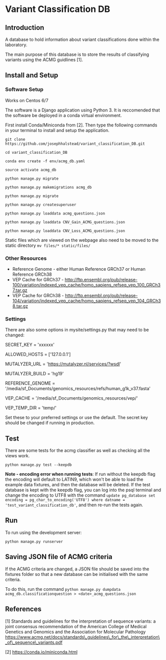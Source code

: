 # Variant Classification DB

## Introduction

A  database to hold information about variant classifications done within the laboratory.

The main purpose of this database is to store the results of classifying variants using the ACMG guidlines [1].


## Install and Setup

### Software Setup

Works on Centos 6/7

The software is a Django application using Python 3. It is reccomended that the software be deployed in a conda virtual environment.

First install Conda/Miniconda from [2]. Then type the following commands in your terminal to install and setup the application.

`git clone https://github.com/josephhalstead/variant_classification_DB.git`

`cd variant_classification_DB`

`conda env create -f env/acmg_db.yaml `

`source activate acmg_db`

`python manage.py migrate`

`python manage.py makemigrations acmg_db`

`python manage.py migrate`

`python manage.py createsuperuser`

`python manage.py loaddata acmg_questions.json`

`python manage.py loaddata CNV_Gain_ACMG_questions.json`

`python manage.py loaddata CNV_Loss_ACMG_questions.json`

Static files which are viewed on the webpage also need to be moved to the static directory
`mv files/* static/files/`

### Other Resources

* Reference Genome - either Human Reference GRCh37 or Human Reference GRCh38
* VEP Cache for GRCh37 - http://ftp.ensembl.org/pub/release-100/variation/indexed_vep_cache/homo_sapiens_refseq_vep_100_GRCh37.tar.gz
* VEP Cache for GRCh38 - http://ftp.ensembl.org/pub/release-104/variation/indexed_vep_cache/homo_sapiens_refseq_vep_104_GRCh38.tar.gz 

### Settings

There are also some options in mysite/settings.py that may need to be changed:

SECRET_KEY = 'xxxxxx'

ALLOWED_HOSTS = ['127.0.0.1']

MUTALYZER_URL = 'https://mutalyzer.nl/services/?wsdl'

MUTALYZER_BUILD = 'hg19' 

REFERENCE\_GENOME = '/media/sf\_Documents/genomics\_resources/refs/human\_g1k\_v37.fasta'

VEP\_CACHE = '/media/sf\_Documents/genomics\_resources/vep/'

VEP\_TEMP\_DIR = 'temp/'

Set these to your preferred settings or use the default. The secret key should be changed if running in production.

## Test

There are some tests for the acmg classifier as well as checking all the views work.

`python manage.py test --keepdb`

**Note - encoding error when running tests**: If run without the keepdb flag the encoding will default to LATIN9, which won't be able to load the example data fixtures, and then the database will be deleted. 
If the test database is kept with the keepdb flag, you can log into the psql terminal and change the encoding to UTF8 with the command `update pg_database set encoding = pg_char_to_encoding('UTF8') where datname = 'test_variant_classification_db'`, and then re-run the tests again.

## Run

To run using the development server:

`python manage.py runserver`

## Saving JSON file of ACMG criteria

If the ACMG criteria are changed, a JSON file should be saved into the fixtures folder so that a new database can be initialised with the same criteria.

To do this, run the command `python manage.py dumpdata acmg_db.classificationquestion > <date>_acmg_questions.json`


## References

[1] Standards and guidelines for the interpretation of sequence
variants: a joint consensus recommendation of the American
College of Medical Genetics and Genomics and the
Association for Molecular Pathology https://www.acmg.net/docs/standards\_guidelines\_for\_the\_interpretation\_of\_sequence\_variants.pdf

[2] https://conda.io/miniconda.html
